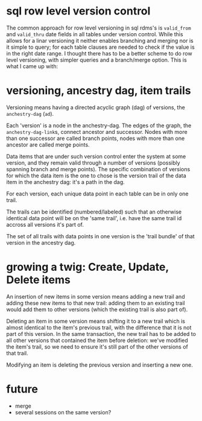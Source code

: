 # sql row level version control
The common approach for row level versioning in sql rdms's is `valid_from` and `valid_thru` date fields in all tables under version control.
While this allows for a linar versioning it neither enables branching and merging nor is it simple to query;  for each table clauses are needed to check if the value is in the right date range.
I thought there has to be a better scheme to do row level versioning, with simpler queries and a branch/merge option.  This is what I came up with:

# versioning, ancestry dag, item trails

Versioning means having a directed acyclic graph (dag) of versions, the `anchestry-dag` (`ad`).

Each 'version' is a node in the anchestry-dag.  The edges of the graph, the `anchestry-dag-link`s, connect ancestor and successor.  Nodes with more than one successor are called branch points, nodes with more than one ancestor are called merge points.

Data items that are under such version control enter the system at some version, and they remain valid through a number of versions (possibly spanning branch and merge points).  The specific combination of versions for which the data item is the one to chose is the version trail of the data item in the anchestry dag:  it's a path in the dag.

For each version, each unique data point in each table can be in only one trail.

The trails can be identified (numbered/labeled) such that an otherwise identical data point will be on the 'same trail', i.e. have the same trail id accross all versions it's part of.

The set of all trails with data points in one version is the 'trail bundle' of that version in the ancestry dag.

# growing a twig:  Create, Update, Delete items

An insertion of new items in some version means adding a new trail and adding these new items to that new trail:  adding them to an existing trail would add them to other versions (which the existing trail is also part of).

Deleting an item in some version means shifting it to a new trail which is almost identical to the item's previous trail, with the difference that it is not part of this version.  In the same transaction, the new trail has to be added to all other versions that contained the item before deletion:  we've modified the item's trail, so we need to ensure it's still part of the other versions of that trail.

Modifying an item is deleting the previous version and inserting a new one.

# future
* merge
* several sessions on the same version?

